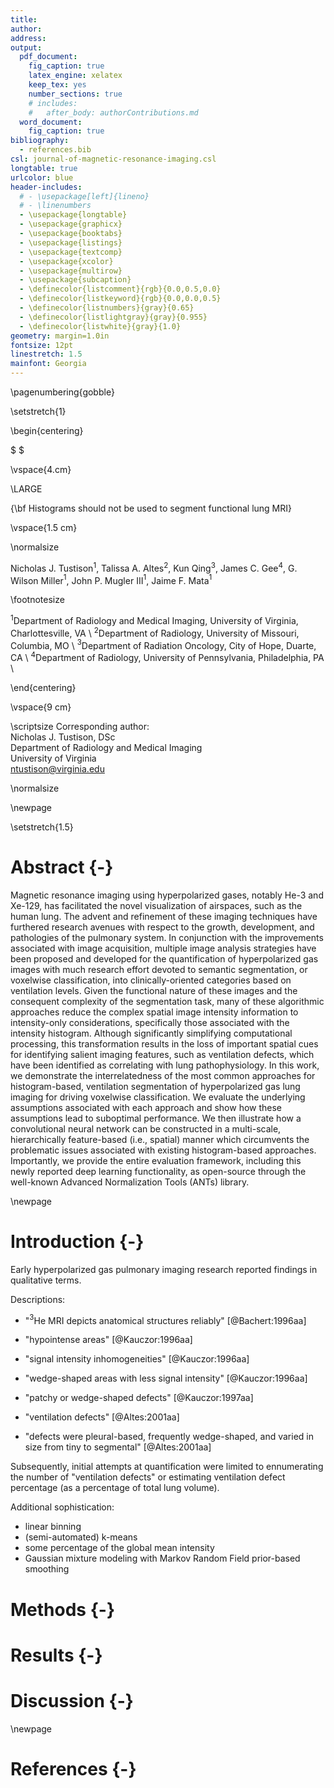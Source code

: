 ```yaml
---
title:
author:
address:
output:
  pdf_document:
    fig_caption: true
    latex_engine: xelatex
    keep_tex: yes
    number_sections: true
    # includes:
    #   after_body: authorContributions.md
  word_document:
    fig_caption: true
bibliography:
  - references.bib
csl: journal-of-magnetic-resonance-imaging.csl 
longtable: true
urlcolor: blue
header-includes:
  # - \usepackage[left]{lineno}
  # - \linenumbers
  - \usepackage{longtable}
  - \usepackage{graphicx}
  - \usepackage{booktabs}
  - \usepackage{listings}
  - \usepackage{textcomp}
  - \usepackage{xcolor}
  - \usepackage{multirow}
  - \usepackage{subcaption}
  - \definecolor{listcomment}{rgb}{0.0,0.5,0.0}
  - \definecolor{listkeyword}{rgb}{0.0,0.0,0.5}
  - \definecolor{listnumbers}{gray}{0.65}
  - \definecolor{listlightgray}{gray}{0.955}
  - \definecolor{listwhite}{gray}{1.0}
geometry: margin=1.0in
fontsize: 12pt
linestretch: 1.5
mainfont: Georgia
---
```



\pagenumbering{gobble}

\setstretch{1}

\begin{centering}

$ $

\vspace{4.cm}

\LARGE

{\bf Histograms should not be used to segment functional lung MRI}

\vspace{1.5 cm}

\normalsize

Nicholas J. Tustison$^{1}$,
Talissa A. Altes$^{2}$,
Kun Qing$^{3}$,
James C. Gee$^{4}$,
G. Wilson Miller$^{1}$,
John P. Mugler III$^{1}$,
Jaime F. Mata$^{1}$

\footnotesize

$^{1}$Department of Radiology and Medical Imaging, University of Virginia, Charlottesville, VA \\
$^{2}$Department of Radiology, University of Missouri, Columbia, MO \\
$^{3}$Department of Radiation Oncology, City of Hope, Duarte, CA \\
$^{4}$Department of Radiology, University of Pennsylvania, Philadelphia, PA \\

\end{centering}

\vspace{9 cm}


\scriptsize
Corresponding author: \
Nicholas J. Tustison, DSc \
Department of Radiology and Medical Imaging \
University of Virginia \
ntustison@virginia.edu

<!-- \noindent\rule{4cm}{0.4pt}

\tiny
$^{\dagger}$Data used in preparation of this article were obtained from the Alzheimer’s
Disease Neuroimaging Initiative (ADNI) database (http://adni.loni.usc.edu). As
such, the investigators within the ADNI contributed to the design and
implementation of ADNI and/or provided data but did not participate in analysis
or writing of this report. A complete listing of ADNI investigators can be found
at: http://adni.loni.usc.edu/wp-content/uploads/how to apply/AD NI Acknowledgement List.pdf
 -->

\normalsize

\newpage

\setstretch{1.5}

# Abstract {-}

Magnetic resonance imaging using hyperpolarized gases, notably He-3 and Xe-129,
has facilitated the novel visualization of airspaces, such as the human lung.
The advent and refinement of these imaging techniques have furthered research
avenues with respect to the growth, development, and pathologies of the
pulmonary system.  In conjunction with the improvements associated with image
acquisition, multiple image analysis strategies have been proposed and developed
for the quantification of hyperpolarized gas images with much research effort
devoted to semantic segmentation, or voxelwise classification, into
clinically-oriented categories based on ventilation levels. Given the functional
nature of these images and the consequent complexity of the segmentation task,
many of these algorithmic approaches reduce the complex spatial image intensity
information to intensity-only considerations, specifically those associated with
the intensity histogram. Although significantly simplifying computational
processing, this transformation results in the loss of important spatial cues
for identifying salient imaging features, such as ventilation defects, which
have been identified as correlating with lung pathophysiology.  In this work, we
demonstrate the interrelatedness of the most common approaches for
histogram-based, ventilation segmentation of hyperpolarized gas lung imaging for
driving voxelwise classification.  We evaluate the underlying assumptions
associated with each approach and show how these assumptions lead to suboptimal
performance.  We then illustrate how a convolutional neural network can be
constructed in a multi-scale, hierarchically feature-based (i.e., spatial)
manner which circumvents the problematic issues associated with existing
histogram-based approaches.  Importantly, we provide the entire evaluation
framework, including this newly reported deep learning functionality, as
open-source through the well-known Advanced Normalization Tools (ANTs) library.

\newpage



# Introduction {-}

Early hyperpolarized gas pulmonary imaging research reported findings in
qualitative terms.

Descriptions:

* "$^{3}$He MRI depicts anatomical structures reliably" [@Bachert:1996aa]

* "hypointense areas" [@Kauczor:1996aa]

* "signal intensity inhomogeneities" [@Kauczor:1996aa]

* "wedge-shaped areas with less signal intensity" [@Kauczor:1996aa]

* "patchy or wedge-shaped defects" [@Kauczor:1997aa]

* "ventilation defects" [@Altes:2001aa]

* "defects were pleural-based, frequently wedge-shaped, and varied in size from tiny to segmental" [@Altes:2001aa]


Subsequently, initial attempts at quantification were limited to ennumerating
the number of "ventilation defects" or estimating ventilation defect percentage
(as a percentage of total lung volume).

Additional sophistication:

* linear binning
* (semi-automated) k-means
* some percentage of the global mean intensity
* Gaussian mixture modeling with Markov Random Field prior-based smoothing





# Methods {-}


# Results {-}




# Discussion {-}


\newpage

# References {-}